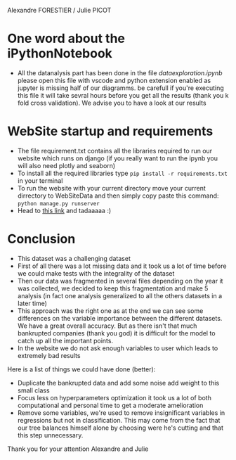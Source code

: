 Alexandre FORESTIER / Julie PICOT

# One word about the iPythonNotebook

* All the datanalysis part has been done in the file *dataexploration.ipynb* please open this file with vscode and python extension enabled as jupyter is missing half of our diagramms. be carefull if you're executing this file it will take sevral hours before you get all the results (thank you k fold cross validation). We advise you to have a look at our results

# WebSite startup and requirements

* The file requirement.txt contains all the libraries required to run our website which runs on django (if you really want to run the ipynb you will also need plotly and seaborn)
* To install all the required libraries type ``` pip install -r requirements.txt ``` in your terminal
* To run the website with your current directory move your current dirrectory to WebSiteData and then simply copy paste this command:
``` python manage.py runserver ```
* Head to [this link](http://127.0.0.1:8000/prediction/index/) and tadaaaaa :) 

# Conclusion

- This dataset was a challenging dataset
- First of all there was a lot missing data and it took us a lot of time before we could make tests with the integrality of the dataset
- Then our data was fragmented in several files depending on the year it was collected, we decided to keep this fragmentation and make 5 analysis (in fact one analysis generalized to all the others datasets in a later time)
- This approach was the right one as at the end we can see some differences on the variable importance between the different datasets. We have a great overall accuracy. But as there isn't that much bankrupted companies (thank you god) it is difficult for the model to catch up all the important points.
- In the website we do not ask enough variables to user which leads to extremely bad results


Here is a list of things we could have done (better):
* Duplicate the bankrupted data and add some noise add weight to this small class
* Focus less on hyperparameters optimization it took us a lot of both computational and personal time to get a moderate amelioration
* Remove some variables, we're used to remove insignificant variables in regressions but not in classification. This may come from the fact that our tree balances himself alone by choosing were he's cutting and that this step unnecessary.


Thank you for your attention Alexandre and Julie

